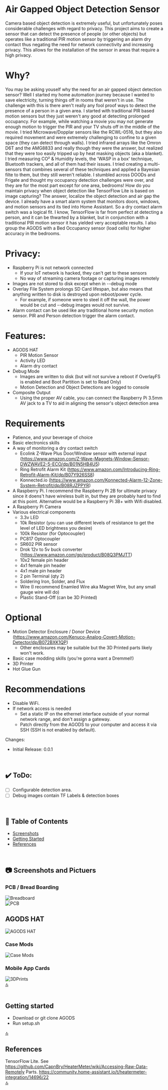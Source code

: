 # Air Gapped Object Detection Sensor
Camera based object detection is extremely useful, but unfortunately poses considerable challenges with regard to privacy. This project aims to create a sensor that can detect the presence of people (or other objects) but operates like a traditional PIR motion sensor by triggering an alarm dry contact thus negating the need for network connectivity and increasing privacy. This allows for the installation of the sensor in areas that require a high privacy.

# Why?
You may be asking youself why the need for an air gapped object detection sensor? Well I started my home automation journey because I wanted to save electricity, turning things off in rooms that weren't in use. The challenge with this is there aren't really any fool proof ways to detect the presence of a person in a given area. I started with traditional PIR based motion sensors but they just weren't any good at detecting prolonged occupancy. For example, while watching a movie you may not generate enough motion to trigger the PIR and your TV shuts off in the middle of the movie. I tried Microwave/Dopplar sensors like the RCWL-0516, but they also required movement and were extremely challenging to confine to a given space (they can detect through walls). I tried infrared arrays like the Omron D6T and the AMG8833 and really though they were the answer, but realized that they were too easily tripped up by heat masking objects (aka a blanket). I tried measuring CO² & Humidity levels, the 'WASP in a box' technique, Bluetooth trackers, and all of them had their issues. I tried creating a multi-sensors that combines several of these techniques and applied a Bayesian filte to them, but they still weren't reliable. I stumbled across DOODs and Frigate and thought my occupancy detection challenges were over, and they are for the most part except for one area, bedrooms! How do you maintain privacy when object detection like TensorFlow Lite is based on image capturing? The answer, localize the object detection and air gap the device. I already have a smart alarm system that monitors doors, windows, and motion sensors and its tied into Home Assistant. So a dry contact alarm switch was a logical fit. I know, TensorFlow is far from perfect at detecting a person, and it can be thwarted by a blanket, but in conjunction with a traditional PIR motion sensor it has yielded very acceptable results. I also group the AGODS with a Bed Occupancy sensor (load cells) for higher accuracy in the bedrooms.

# Privacy:
* Raspberry Pi is not network connected
  - If your IoT network is hacked, they can't get to these sensors
  - No way of streaming camera footage or capturing images remotely
* Images are not stored to disk except when in --debug mode
* Overlay File System prolongs SD Card lifespan, but also means that anything written to disk is destroyed upon reboot/power cycle.
  - For example, if someone were to steel it off the wall, the power would be cut and --debug images would not survive.
* Alarm contact can be used like any traditional home security motion sensor. PIR and Person detection trigger the alarm contact.

# Features:
* AGODS HAT
  - PIR Motion Sensor
  - Activity LED
  - Alarm dry contact
* Debug Mode
  - Images are written to disk (but will not survive a reboot if OverlayFS is enabled and Boot Partition is set to Read Only)
  - Motion Detection and Object Detections are logged to console
* Composite Output
  - Using the proper AV cable, you can connect the Raspberry Pi 3.5mm AV jack to a TV to aid in aligning the sensor's object detection area

# Requirements
* Patience, and your beverage of choice
* Basic electronics skills
* A way of monitoring a dry contact switch
  - Ecolink Z-Wave Plus Door/Window sensor with external input (https://www.amazon.com/Z-Wave-Magnets-Window-Sensor-DWZWAVE2-5-ECO/dp/B01N5HB4U5)
  - Ring Retrofit Alarm Kit (https://www.amazon.com/Introducing-Ring-Retrofit-Alarm-Kit/dp/B07Y926SS8)
  - Konnected.io (https://www.amazon.com/Konnected-Alarm-12-Zone-System-Retrofit/dp/B08RJZPPYR)
* A Raspberry Pi. I recommend the Raspberry Pi 2B for ultimate privacy since it doens't have wireless built in, but they are probably hard to find at this point. Alternative would be a Raspberry Pi 3B+ with Wifi disabled.
* A Raspberry Pi Camera
* Various electrical components
  - 3.3v LED
  - 10k Resistor (you can use different levels of resistance to get the level of LED brightness you desire)
  - 100k Resistor (for Optocoupler)
  - PC817 Optocoupler
  - SR602 PIR sensor
  - Drok 12v to 5v buck converter (https://www.amazon.com/gp/product/B08Q3PMJTT)
  - 10x2 female pin header
  - 4x1 female pin header
  - 4x1 male pin header
  - 2 pin Terminal (qty 2)
  - Soldering Iron, Solder, and Flux
  - Wire (I recommend Enamled Wire aka Magnet Wire, but any small gauge wire will do)
  - Plastic Stand-Off (can be 3D Printed)

# Optional
* Motion Detector Enclosure / Donor Device (https://www.amazon.com/Kenuco-Analog-Covert-Motion-Detector/dp/B072BXK1QP)
  - Other enclosures may be suitable but the 3D Printed parts likely won't work.
* Basic case modding skills (you're gonna want a Dremmel!)
* 3D Printer
* Hot Glue Gun


# Recommendations
* Disable WiFi.
* If network access is needed
  - Set a static IP on the ethernet interface outside of your normal network range, and don't assign a gateway.
  - Patch directly from the AGODS to your computer and access it via SSH (SSH is not enabled by default).

Changes:
- Initial Release: 0.0.1
<br/>

## :heavy_check_mark: ToDo:
- [ ] Configurable detection area.
- [ ] Debug images contain TF Labels & detection boxes
<br/>

## :bookmark_tabs: Table of Contents
- [Screenshots](#camera-screenshots)
- [Getting Started](#getting-started)
- [References](#references)
<br/>

## :camera: Screenshots and Pictuers
### PCB / Bread Boarding
![Breadboard](docs/AGODS_Breadboard_v1.0.svg)
<br/>
![PCB](docs/AGODS_PCB_v1.0.svg)

## AGODS HAT
![AGODS HAT](docs/lovelace-cards-03.png)

### Case Mods
![Case Mods](docs/mobile-app-notification.png)

### Mobile App Cards
![3DPrints](docs/mobile-app-card-view.png)  
[:top:](#bookmark_tabs-table-of-contents)
<br/>
<br/>

## Getting started
* Download or git clone AGODS
* Run setup.sh

[:top:](#bookmark_tabs-table-of-contents)
<br/>

## References
TensorFlow Lite. See https://github.com/CapnBry/HeaterMeter/wiki/Accessing-Raw-Data-Remotely
Parts. https://community.home-assistant.io/t/heatermeter-integration/14696/22  
[:top:](#bookmark_tabs-table-of-contents)
